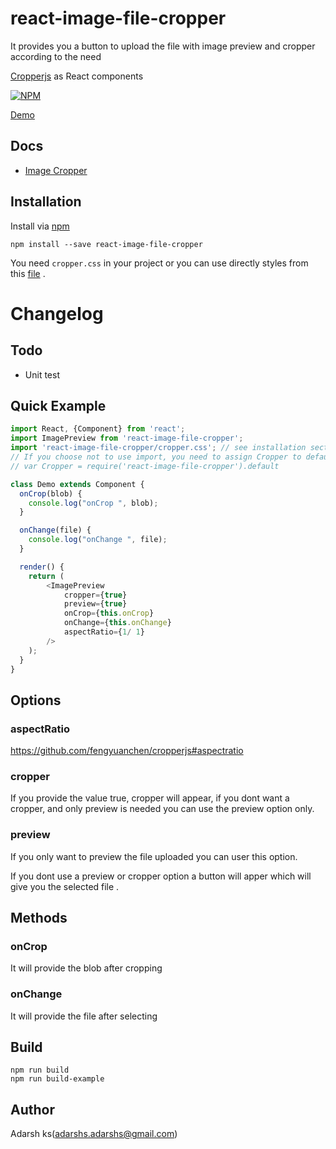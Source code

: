 # react-image-file-cropper

It provides you a button to upload the file with image preview and cropper according to the need

[Cropperjs](https://github.com/fengyuanchen/cropperjs) as React components

[![NPM](https://nodei.co/npm/react-image-file-cropper.png)](https://www.npmjs.com/package/react-image-file-cropper)

[Demo](http://roadmanfong.github.io/react-cropper/example/)


## Docs

* [Image Cropper](https://github.com/fengyuanchen/cropper)

## Installation

Install via [npm](https://www.npmjs.com/package/react-image-file-cropper)

```shell
npm install --save react-image-file-cropper
```

You need `cropper.css` in your project 
or you can use directly styles from this [file](https://raw.githubusercontent.com/adarsh-kannamveetil/react-image-file-cropper/master/cropper.css) 
.


# Changelog


## Todo
* Unit test

## Quick Example
```js
import React, {Component} from 'react';
import ImagePreview from 'react-image-file-cropper';
import 'react-image-file-cropper/cropper.css'; // see installation section above for versions of NPM older than 3.0.0
// If you choose not to use import, you need to assign Cropper to default
// var Cropper = require('react-image-file-cropper').default

class Demo extends Component {
  onCrop(blob) {
    console.log("onCrop ", blob);
  }

  onChange(file) {
    console.log("onChange ", file);
  }

  render() {
    return (
        <ImagePreview 
            cropper={true} 
            preview={true} 
            onCrop={this.onCrop} 
            onChange={this.onChange}
            aspectRatio={1/ 1}
        />
    );
  }
}
```

## Options


### aspectRatio
https://github.com/fengyuanchen/cropperjs#aspectratio

### cropper
If you provide the value true, cropper will appear, if you dont want a cropper, and only preview is needed you can use the preview option only.

### preview
If you only want to preview the file uploaded you can user this option.

If you dont use a preview or cropper option a button will apper which will give you the selected file .


## Methods

### onCrop
It will provide the blob after cropping

### onChange
It will provide the file after selecting


## Build

```
npm run build
npm run build-example
```

## Author
Adarsh ks(adarshs.adarshs@gmail.com)

